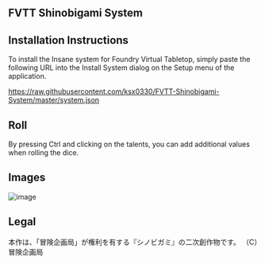 FVTT Shinobigami System
-------------------



Installation Instructions
-------------
To install the Insane system for Foundry Virtual Tabletop, simply paste the following URL into the Install System
dialog on the Setup menu of the application.

https://raw.githubusercontent.com/ksx0330/FVTT-Shinobigami-System/master/system.json

Roll
-------------
By pressing Ctrl and clicking on the talents, you can add additional values when rolling the dice.

Images
------------
![image](https://user-images.githubusercontent.com/15700174/129000289-937124fc-0fa1-4dd1-a287-ee7aad3b6e04.png)

Legal
------------
本作は、「冒険企画局」が権利を有する『シノビガミ』の二次創作物です。
（C）冒険企画局
